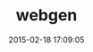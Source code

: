 ---
layout: post
title:  "webgen"
repo:   "gettalong/webgen"
date:   2015-02-18 17:09:05
gemurl: http://webgen.gettalong.org
---